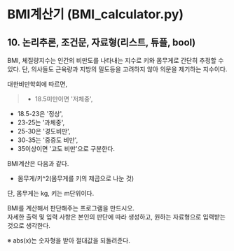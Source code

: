 # BMI계산기 (BMI_calculator.py)

## 10\. 논리추론, 조건문, 자료형(리스트, 튜플, bool)

BMI, 체질량지수는 인간의 비만도를 나타내는 지수로 키와 몸무게로 간단히 추정할 수 있다. 단, 의사들도 근육량과 지방의 밀도등을 고려하지 않아 의문을 제기하는 지수이다.  

대한비만학회에 따르면,
> - 18.5미만이면 '저체중',  
- 18.5-23은 '정상',  
- 23-25는 '과체중',  
- 25-30은 '경도비만',  
- 30-35는 '중증도 비만',  
- 35이상이면 '고도 비만'으로 구분한다.

BMI계산은 다음과 같다.  
- 몸무게/키^2(몸무게를 키의 제곱으로 나눈 것)  

단, 몸무게는 kg, 키는 m단위이다.

BMI를 계산해서 판단해주는 프로그램을 만드시오.  
자세한 출력 및 입력 사항은 본인의 판단에 따라 생성하고, 원하는 자료형으로 입력받는 것으로 생각한다.  

※ abs(x)는 숫자형을 받아 절대값을 되돌려준다.